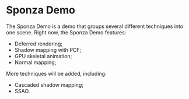 Sponza Demo
===========

The Sponza Demo is a demo that groups several different techniques into one scene. Right now, the Sponza
Demo features:

- Deferred rendering;
- Shadow mapping with PCF;
- GPU skeletal animation;
- Normal mapping;

More techniques will be added, including:
- Cascaded shadow mapping;
- SSAO.